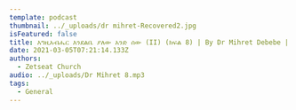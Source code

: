 ```yaml
---
template: podcast
thumbnail: ../_uploads/dr mihret-Recovered2.jpg
isFeatured: false
title: እግዚአብሔር እንደልቤ ያለው አንድ ሰው (II) (ክፍል 8) | By Dr Mihret Debebe | Zetseat Church
date: 2021-03-05T07:21:14.133Z
authors:
  - Zetseat Church
audio: ../_uploads/Dr Mihret 8.mp3
tags:
  - General
---
```

